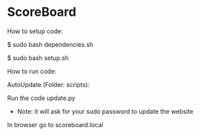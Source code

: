 # ScoreBoard
How to setup code:

$ sudo bash dependencies.sh

$ sudo bash setup.sh



How to run code:

AutoUpdate (Folder: scripts):

Run the code update.py 

  - Note: it will ask for your sudo password to update the website
  
In browser go to scoreboard.local

